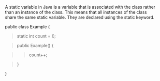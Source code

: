 A static variable in Java is a variable that is associated with the
class rather than an instance of the class. This means that all
instances of the class share the same static variable. They are declared
using the static keyword.

public class Example {

> static int count = 0;

> public Example() {

> > count++;

> }

}